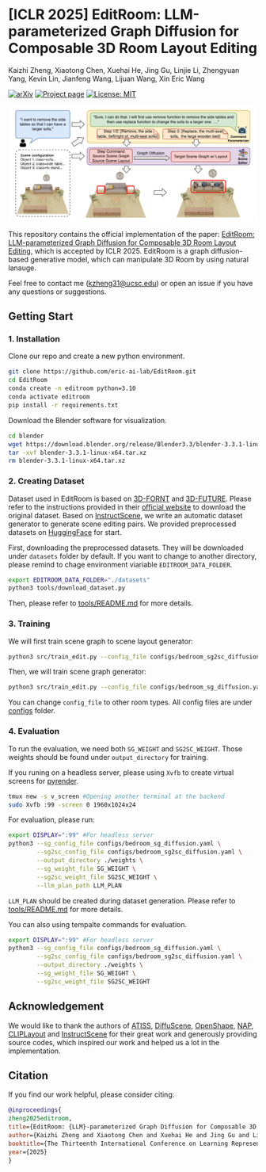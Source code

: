 # [ICLR 2025] EditRoom: LLM-parameterized Graph Diffusion for Composable 3D Room Layout Editing

Kaizhi Zheng, Xiaotong Chen, Xuehai He, Jing Gu, Linjie Li, Zhengyuan Yang, Kevin Lin, Jianfeng Wang, Lijuan Wang, Xin Eric Wang

[![arXiv](https://img.shields.io/badge/arXiv-2410.12836-b31b1b.svg?logo=arXiv)](https://arxiv.org/abs/2410.12836)
[![Project page](https://img.shields.io/badge/Project-Page-brightgreen)](https://eric-ai-lab.github.io/edit-room.github.io/)
[![License: MIT](https://img.shields.io/badge/License-MIT-yellow)](./LICENSE)

<p>
    <img width="730" alt="pipeline", src="./assets/new_teaser-1.png">
</p>

</h4>

This repository contains the official implementation of the paper: [EditRoom: LLM-parameterized Graph Diffusion for Composable 3D Room Layout Editing](https://arxiv.org/abs/2410.12836), which is accepted by ICLR 2025.
EditRoom is a graph diffusion-based generative model, which can manipulate 3D Room by using natural lanauge.

Feel free to contact me (kzheng31@ucsc.edu) or open an issue if you have any questions or suggestions.

## Getting Start

### 1. Installation
Clone our repo and create a new python environment.
```bash
git clone https://github.com/eric-ai-lab/EditRoom.git
cd EditRoom
conda create -n editroom python=3.10
conda activate editroom
pip install -r requirements.txt
```

Download the Blender software for visualization.
```bash
cd blender
wget https://download.blender.org/release/Blender3.3/blender-3.3.1-linux-x64.tar.xz
tar -xvf blender-3.3.1-linux-x64.tar.xz
rm blender-3.3.1-linux-x64.tar.xz
```

### 2. Creating Dataset

Dataset used in EditRoom is based on [3D-FORNT](https://tianchi.aliyun.com/specials/promotion/alibaba-3d-scene-dataset) and [3D-FUTURE](https://tianchi.aliyun.com/specials/promotion/alibaba-3d-future). Please refer to the instructions provided in their [official website](https://tianchi.aliyun.com/dataset/65347) to download the original dataset. Based on [InstructScene](https://huggingface.co/datasets/chenguolin/InstructScene_dataset), we write an automatic dataset generator to generate scene editing pairs. We provided preprocessed datasets on [HuggingFace](https://huggingface.co/datasets/KZ-ucsc/EditRoom_dataset/tree/main) for start.

First, downloading the preprocessed datasets. They will be downloaded under `datasets` folder by default. If you want to change to another directory, please remind to chage environment viariable `EDITROOM_DATA_FOLDER`.
```bash
export EDITROOM_DATA_FOLDER="./datasets"
python3 tools/download_dataset.py
```

Then, please refer to [tools/README.md](./tools/README.md) for more details.

### 3. Training

We will first train scene graph to scene layout generator:
```bash
python3 src/train_edit.py --config_file configs/bedroom_sg2sc_diffusion.yaml --output_directory ./weights --with_wandb_logger
```

Then, we will train scene graph generator:
```bash
python3 src/train_edit.py --config_file configs/bedroom_sg_diffusion.yaml --output_directory ./weights --with_wandb_logger
```

You can change `config_file` to other room types. All config files are under [configs](./configs/) folder.

### 4. Evaluation
To run the evaluation, we need both `SG_WEIGHT` and `SG2SC_WEIGHT`. Those weights should be found under `output_directory` for training.

If you runing on a headless server, please using `Xvfb` to create virtual screens for [pyrender](https://pyrender.readthedocs.io/en/latest/).
```bash
tmux new -s v_screen #Opening another terminal at the backend
sudo Xvfb :99 -screen 0 1960x1024x24
```

For evaluation, please run:
```bash
export DISPLAY=":99" #For headless server
python3 --sg_config_file configs/bedroom_sg_diffusion.yaml \
        --sg2sc_config_file configs/bedroom_sg2sc_diffusion.yaml \
        --output_directory ./weights \
        --sg_weight_file SG_WEIGHT \
        --sg2sc_weight_file SG2SC_WEIGHT \
        --llm_plan_path LLM_PLAN
```

`LLM_PLAN` should be created during dataset generation. Please refer to [tools/README.md](./tools/README.md) for more details.

You can also using tempalte commands for evaluation.
```bash
export DISPLAY=":99" #For headless server
python3 --sg_config_file configs/bedroom_sg_diffusion.yaml \
        --sg2sc_config_file configs/bedroom_sg2sc_diffusion.yaml \
        --output_directory ./weights \
        --sg_weight_file SG_WEIGHT \
        --sg2sc_weight_file SG2SC_WEIGHT
```


## Acknowledgement
We would like to thank the authors of [ATISS](https://github.com/nv-tlabs/ATISS), [DiffuScene](https://github.com/tangjiapeng/DiffuScene), [OpenShape](https://github.com/Colin97/OpenShape_code), [NAP](https://arxiv.org/abs/2305.16315), [CLIPLayout](https://arxiv.org/abs/2303.03565) and [InstructScene](https://arxiv.org/abs/2402.04717) for their great work and generously providing source codes, which inspired our work and helped us a lot in the implementation.


## Citation
If you find our work helpful, please consider citing:
```bibtex
@inproceedings{
zheng2025editroom,
title={EditRoom: {LLM}-parameterized Graph Diffusion for Composable 3D Room Layout Editing},
author={Kaizhi Zheng and Xiaotong Chen and Xuehai He and Jing Gu and Linjie Li and Zhengyuan Yang and Kevin Lin and Jianfeng Wang and Lijuan Wang and Xin Eric Wang},
booktitle={The Thirteenth International Conference on Learning Representations},
year={2025}
}
```
